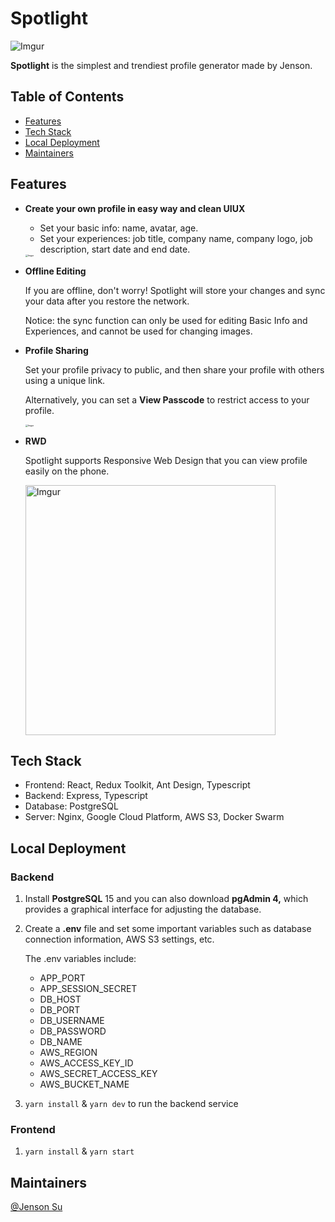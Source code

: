 # Spotlight

<img src="https://i.imgur.com/d9EjVx3.png" alt="Imgur" />

**Spotlight** is the simplest and trendiest profile generator made by Jenson.



## Table of Contents

- [Features](#features)
- [Tech Stack](#tech-stack)
- [Local Deployment](#local-deployment)
- [Maintainers](#maintainers)

## Features

- **Create your own profile in easy way and clean UIUX**

  - Set your basic info: name, avatar, age.
  - Set your experiences: job title, company name, company logo, job description, start date and end date.

  <img src="https://i.imgur.com/c9GPnUQ.png" alt="Imgur" style="zoom: 25%;" />

- **Offline Editing**

  If you are offline, don't worry! Spotlight will store your changes and sync your data after you restore the network.

  Notice: the sync function can only be used for editing Basic Info and Experiences, and cannot be used for changing images.

- **Profile Sharing**

  Set your profile privacy to public, and then share your profile with others using a unique link.

  Alternatively, you can set a **View Passcode** to restrict access to your profile.

  <img src="https://i.imgur.com/FgLskyB.png" alt="Imgur" style="zoom: 25%;" />

- **RWD**

  Spotlight supports Responsive Web Design that you can view profile easily on the phone.

  <img src="https://i.imgur.com/RKB0BAF.png" alt="Imgur" height="400" />

## Tech Stack

* Frontend: React, Redux Toolkit, Ant Design, Typescript
* Backend: Express, Typescript
* Database: PostgreSQL
* Server: Nginx, Google Cloud Platform, AWS S3, Docker Swarm

## Local Deployment

### Backend

1. Install **PostgreSQL** 15 and you can also download **pgAdmin 4,** which provides a graphical interface for adjusting the database.

2. Create a **.env** file and set some important variables such as database connection information, AWS S3 settings, etc.

   The .env variables include:

   * APP_PORT
   * APP_SESSION_SECRET
   * DB_HOST
   * DB_PORT
   * DB_USERNAME
   * DB_PASSWORD
   * DB_NAME
   * AWS_REGION
   * AWS_ACCESS_KEY_ID
   * AWS_SECRET_ACCESS_KEY
   * AWS_BUCKET_NAME

3. `yarn install` & `yarn dev` to run the backend service

### Frontend

1. `yarn install` & `yarn start`

## Maintainers

[@Jenson Su](https://github.com/music1353)
